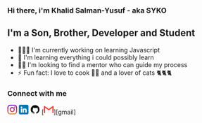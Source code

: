 ### Hi there, i'm Khalid Salman-Yusuf - aka <strong>SYKO</strong>


## I'm a Son, Brother, Developer and Student
- 👨🏽‍💻 I'm currently working on learning Javascript
- 🌱 I'm learning everything i could possibly learn
- 👨‍🏫 I'm looking to find a mentor who can guide my process
- ⚡ Fun fact: I love to cook 👨‍🍳 and a lover of cats 🐈🐈🐈

### Connect with me
[<img src="instagram.png" width="22px" alt="salskhal">][instagram]
[<img src="linkedin.png" width="22px" alt="salskhal">][linkedin]
[<img src="github.png" width="22px" alt="salskhal">][github]
[<img src="gmail.png" width="22px" alt="salskhal">][gmail]





[linkedin]: https://www.linkedin.com/in/khalid-salman-yusuf-8ba8b9199
[instagram]: https://www.instagram.com/iam_gra8/
[github]: https://github.com/salskhal
<!-- [gmail]: olaniyisal@gmail.com -->

